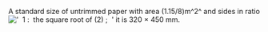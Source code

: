 A standard size of untrimmed paper with area (1.15/8)m^2^ and sides in
ratio
!['  1 :  the square root of (2) ;  '](../dictionary/equation_images/4167.1..png)
it is 320 × 450 mm.
